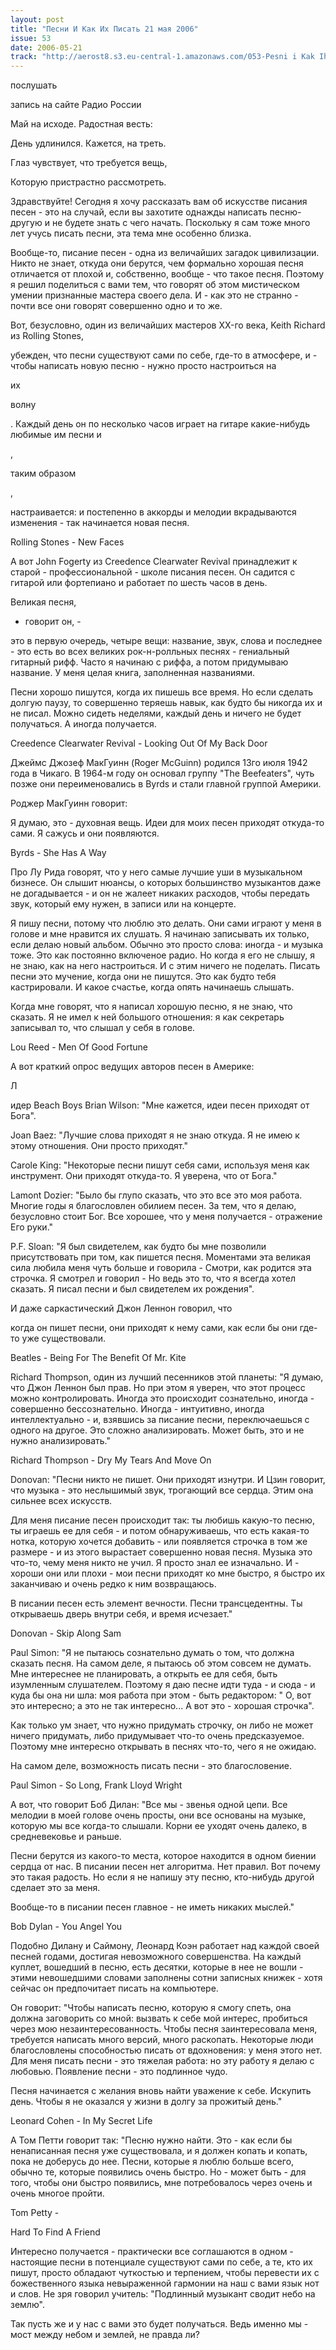 ```yaml
---
layout: post
title: "Песни И Как Их Писать 21 мая 2006"
issue: 53
date: 2006-05-21
track: "http://aerost8.s3.eu-central-1.amazonaws.com/053-Pesni i Kak Ih Pisat'.mp3"
---
```


послушать

запись на сайте Радио России

Май на исходе. Радостная весть:

День удлинился. Кажется, на треть.

Глаз чувствует, что требуется вещь,

Которую пристрастно рассмотреть.

Здравствуйте! Сегодня я хочу рассказать вам об искусстве писания песен - это на случай, если вы захотите однажды написать песню-другую и не будете знать с чего начать. Поскольку я сам тоже много лет учусь писать песни, эта тема мне особенно близка.

Вообще-то, писание песен - одна из величайших загадок цивилизации. Никто не знает, откуда они берутся, чем формально хорошая песня отличается от плохой и, собственно, вообще - что такое песня. Поэтому я решил поделиться с вами тем, что говорят об этом мистическом умении признанные мастера своего дела. И - как это не странно - почти все они говорят совершенно одно и то же.

Вот, безусловно, один из величайших мастеров XX-го века, Keith Richard из Rolling Stones,

убежден, что песни существуют сами по себе, где-то в атмосфере, и - чтобы написать новую песню - нужно просто настроиться на

их

волну

. Каждый день он по несколько часов играет на гитаре какие-нибудь любимые им песни и

,

таким образом

,

настраивается: и постепенно в аккорды и мелодии вкрадываются изменения - так начинается новая песня.

Rolling Stones - New Faces

А вот John Fogerty из Creedence Clearwater Revival принадлежит к старой - профессиональной - школе писания песен. Он садится с гитарой или фортепиано и работает по шесть часов в день.

Великая песня,

- говорит он, -

это в первую очередь, четыре вещи: название, звук, слова и последнее - это есть во всех великих рок-н-ролльных песнях - гениальный гитарный рифф. Часто я начинаю с риффа, а потом придумываю название. У меня целая книга, заполненная названиями.

Песни хорошо пишутся, когда их пишешь все время. Но если сделать долгую паузу, то совершенно теряешь навык, как будто бы никогда их и не писал. Можно сидеть неделями, каждый день и ничего не будет получаться. А иногда получается.

Creedence Clearwater Revival - Looking Out Of My Back Door

Джеймс Джозеф МакГуинн (Roger McGuinn) родился 13го июля 1942 года в Чикаго. В 1964-м году он основал группу "The Beefeaters", чуть позже они переименовались в Byrds и стали главной группой Америки.

Роджер МакГуинн говорит:

Я думаю, это - духовная вещь. Идеи для моих песен приходят откуда-то сами. Я сажусь и они появляются.

Byrds - She Has A Way

Про Лу Рида говорят, что у него самые лучшие уши в музыкальном бизнесе. Он слышит нюансы, о которых большинство музыкантов даже не догадывается - и он не жалеет никаких расходов, чтобы передать звук, который ему нужен, в записи или на концерте.

Я пишу песни, потому что люблю это делать. Они сами играют у меня в голове и мне нравится их слушать. Я начинаю записывать их только, если делаю новый альбом. Обычно это просто слова: иногда - и музыка тоже. Это как постоянно включеное радио. Но когда я его не слышу, я не знаю, как на него настроиться. И с этим ничего не поделать. Писать песни это мучение, когда они не пишутся. Это как будто тебя кастрировали. И какое счастье, когда опять начинаешь слышать.

Когда мне говорят, что я написал хорошую песню, я не знаю, что сказать. Я не имел к ней большого отношения: я как секретарь записывал то, что слышал у себя в голове.

Lou Reed - Men Of Good Fortune

А вот краткий опрос ведущих авторов песен в Америке:

Л

идер Beach Boys Brian Wilson: "Мне кажется, идеи песен приходят от Бога".

Joan Baez: "Лучшие слова приходят я не знаю откуда. Я не имею к этому отношения. Они просто приходят."

Carole King: "Некоторые песни пишут себя сами, используя меня как инструмент. Они приходят откуда-то. Я уверена, что от Бога."

Lamont Dozier: "Было бы глупо сказать, что это все это моя работа. Многие годы я благословлен обилием песен. За тем, что я делаю, безусловно стоит Бог. Все хорошее, что у меня получается - отражение Его руки."

P.F. Sloan: "Я был свидетелем, как будто бы мне позволили присутствовать при том, как пишется песня. Моментами эта великая сила любила меня чуть больше и говорила - Смотри, как родится эта строчка. Я смотрел и говорил - Но ведь это то, что я всегда хотел сказать. Я писал песни и был свидетелем их рождения".

И даже саркастический Джон Леннон говорил, что

когда он пишет песни, они приходят к нему сами, как если бы они где-то уже существовали.

Beatles - Being For The Benefit Of Mr. Kite

Richard Thompson, один из лучший песенников этой планеты: "Я думаю, что Джон Леннон был прав. Но при этом я уверен, что этот процесс можно контролировать. Иногда это происходит сознательно, иногда - совершенно бессознательно. Иногда - интуитивно, иногда интеллектуально - и, взявшись за писание песни, переключаешься с одного на другое. Это сложно анализировать. Может быть, это и не нужно анализировать."

Richard Thompson - Dry My Tears And Move On

Donovan: "Песни никто не пишет. Они приходят изнутри. И Цзин говорит, что музыка - это неслышимый звук, трогающий все сердца. Этим она сильнее всех искусств.

Для меня писание песен происходит так: ты любишь какую-то песню, ты играешь ее для себя - и потом обнаруживаешь, что есть какая-то нотка, которую хочется добавить - или появляется строчка в том же размере - и из этого вырастает совершенно новая песня. Музыка это что-то, чему меня никто не учил. Я просто знал ее изначально. И - хороши они или плохи - мои песни приходят ко мне быстро, я быстро их заканчиваю и очень редко к ним возвращаюсь.

В писании песен есть элемент вечности. Песни трансцедентны. Ты открываешь дверь внутри себя, и время исчезает."

Donovan - Skip Along Sam

Paul Simon: "Я не пытаюсь сознательно думать о том, что должна сказать песня. На самом деле, я пытаюсь об этом совсем не думать. Мне интереснее не планировать, а открыть ее для себя, быть изумленным слушателем. Поэтому я даю песне идти туда - и сюда - и куда бы она ни шла: моя работа при этом - быть редактором: " О, вот это интересно; а это не так интересно... А вот это - хорошая строчка".

Как только ум знает, что нужно придумать строчку, он либо не может ничего придумать, либо придумывает что-то очень предсказуемое. Поэтому мне интересно открывать в песнях что-то, чего я не ожидаю.

На самом деле, возможность писать песни - это благословение.

Paul Simon - So Long, Frank Lloyd Wright

А вот, что говорит Боб Дилан: "Все мы - звенья одной цепи. Все мелодии в моей голове очень просты, они все основаны на музыке, которую мы все когда-то слышали. Корни ее уходят очень далеко, в средневековье и раньше.

Песни берутся из какого-то места, которое находится в одном биении сердца от нас. В писании песен нет алгоритма. Нет правил. Вот почему это такая радость. Но если я не напишу эту песню, кто-нибудь другой сделает это за меня.

Вообще-то в писании песен главное - не иметь никаких мыслей."

Bob Dylan - You Angel You

Подобно Дилану и Саймону, Леонард Коэн работает над каждой своей песней годами, достигая невозможного совершенства. На каждый куплет, вошедший в песню, есть десятки, которые в нее не вошли - этими невошедшими словами заполнены сотни записных книжек - хотя сейчас он предпочитает писать на компьютере.

Он говорит: "Чтобы написать песню, которую я смогу спеть, она должна заговорить со мной: вызвать к себе мой интерес, пробиться через мою незаинтересованность. Чтобы песня заинтересовала меня, требуется написать много версий, много раскопать. Некоторые люди благословлены способностью писать от вдохновения: у меня этого нет. Для меня писать песни - это тяжелая работа: но эту работу я делаю с любовью. Появление песни - это подлинное чудо.

Песня начинается с желания вновь найти уважение к себе. Искупить день. Чтобы я не оказался у жизни в долгу за прожитый день."

Leonard Cohen - In My Secret Life

А Том Петти говорит так: "Песню нужно найти. Это - как если бы ненаписанная песня уже существовала, и я должен копать и копать, пока не доберусь до нее. Песни, которые я люблю больше всего, обычно те, которые появились очень быстро. Но - может быть - для того, чтобы они быстро появились, мне потребовалось через очень и очень многое пройти.

Tom Petty -

Hard To Find A Friend

Интересно получается - практически все соглашаются в одном - настоящие песни в потенциале существуют сами по себе, а те, кто их пишут, просто обладают чуткостью и терпением, чтобы перевести их с божественного языка невыраженной гармонии на наш с вами язык нот и слов. Не зря говорил учитель: "Подлинный музыкант сводит небо на землю".

Так пусть же и у нас с вами это будет получаться. Ведь именно мы - мост между небом и землей, не правда ли?
